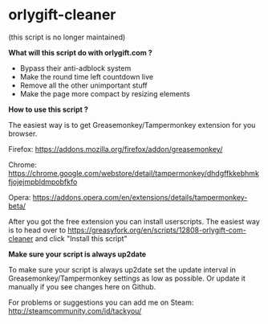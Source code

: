 # orlygift-cleaner

(this script is no longer maintained)

**What will this script do with orlygift.com ?**
- Bypass their anti-adblock system
- Make the round time left countdown live
- Remove all the other unimportant stuff
- Make the page more compact by resizing elements

**How to use this script ?**

The easiest way is to get Greasemonkey/Tampermonkey extension for you browser.

Firefox: https://addons.mozilla.org/firefox/addon/greasemonkey/

Chrome: https://chrome.google.com/webstore/detail/tampermonkey/dhdgffkkebhmkfjojejmpbldmpobfkfo

Opera: https://addons.opera.com/en/extensions/details/tampermonkey-beta/

After you got the free extension you can install userscripts.
The easiest way is to head over to https://greasyfork.org/en/scripts/12808-orlygift-com-cleaner and click "Install this script"

**Make sure your script is always up2date**

To make sure your script is always up2date set the update interval in Greasemonkey/Tampermonkey settings as low as possible.
Or update it manually if you see changes here on Github.

For problems or suggestions you can add me on Steam: http://steamcommunity.com/id/tackyou/
